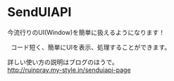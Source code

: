 # SendUIAPI
今流行りのUI(Window)を簡単に扱えるようになります！  
  
  
  
コード短く、簡単にUIを表示、処理することができます。

詳しい使い方の説明はブログのほうで。  
<http://ruinpray.my-style.in/senduiapi-page>
